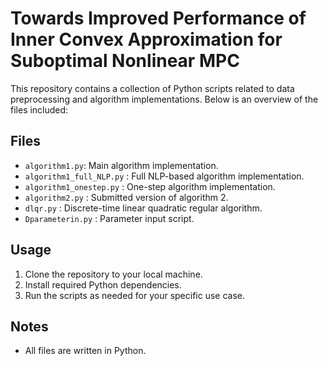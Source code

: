 # Towards Improved Performance of Inner Convex Approximation for Suboptimal Nonlinear MPC

This repository contains a collection of Python scripts related to data preprocessing and algorithm implementations. Below is an overview of the files included:

## Files

- `algorithm1.py`: Main algorithm implementation.
- `algorithm1_full_NLP.py` : Full NLP-based algorithm implementation.
- `algorithm1_onestep.py` : One-step algorithm implementation.
- `algorithm2.py` : Submitted version of algorithm 2.
- `dlqr.py` : Discrete-time linear quadratic regular algorithm.
- `Dparameterin.py` : Parameter input script.

## Usage

1. Clone the repository to your local machine.
2. Install required Python dependencies.
3. Run the scripts as needed for your specific use case.

## Notes

- All files are written in Python.